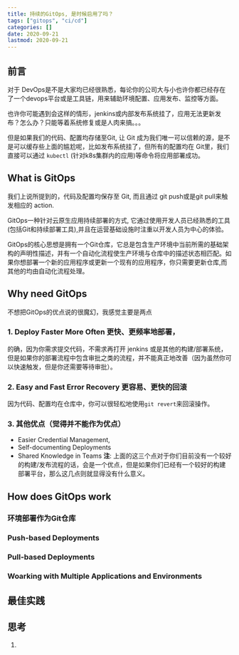 ```yaml
---
title: 持续的GitOps, 是时候启用了吗？
tags: ["gitops", "ci/cd"]
categories: []
date: 2020-09-21
lastmod: 2020-09-21
---
```



## 前言
对于 DevOps是不是大家均已经很熟悉，每论你的公司大与小也许你都已经存在了一个devops平台或是工具链，用来辅助环境配置、应用发布、监控等方面。

也许你可能遇到会这样的情形，jenkins或内部发布系统挂了，应用无法更新发布？怎么办？只能等着系统修复或是人肉来搞。。。

但是如果我们的代码、配置均存储至Git, 让 Git 成为我们唯一可以信赖的源，是不是可以缓存些上面的尴尬呢，比如发布系统挂了，但所有的配置均在 Git里，我们直接可以通过 `kubectl` (针对k8s集群内的应用)等命令将应用部署成功。

## What is GitOps
我们上说所提到的，代码及配置均保存至 Git, 而且通过 git push或是git pull来触发相应的 action.

GitOps一种针对云原生应用持续部署的方式, 它通过使用开发人员已经熟悉的工具(包括Git和持续部署工具),并且在运营基础设施时注重以开发人员为中心的体验。

GitOps的核心思想是拥有一个Git仓库，它总是包含生产环境中当前所需的基础架构的声明性描述，并有一个自动化流程使生产环境与仓库中的描述状态相匹配。如果你想部署一个新的应用程序或更新一个现有的应用程序，你只需要更新仓库,而其他的均由自动化流程处理。

## Why need GitOps

不想把GitOps的优点说的很魔幻，我感觉主要是两点
### 1. Deploy Faster More Often 更快、更频率地部署，
的确，因为你需求提交代码，不需求再打开 jenkins 或是其他的构建/部署系统，但是如果你的部署流程中包含审批之类的流程，并不能真正地改善（因为虽然你可以快速触发，但是你还需要等待审批）。

### 2. Easy and Fast Error Recovery 更容易、更快的回滚
因为代码、配置均在仓库中，你可以很轻松地使用`git revert`来回滚操作。

### 3. 其他优点（觉得并不能作为优点）
* Easier Credential Management,
* Self-documenting Deployments
* Shared Knowledge in Teams
__注__: 上面的这三个点对于你们目前没有一个较好的构建/发布流程的话，会是一个优点，但是如果你们已经有一个较好的构建部署平台，那么这几点则就显得没有什么意义。

## How does GitOps work

### 环境部署作为Git仓库

### Push-based Deployments

### Pull-based Deployments

### Woarking with Multiple Applications and Environments


## 最佳实践

## 思考
1. 
